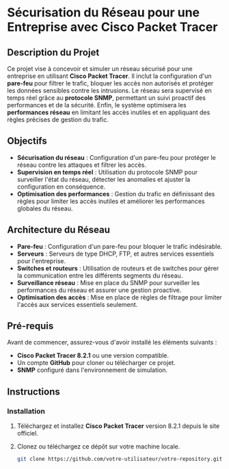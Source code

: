 # Sécurisation du Réseau pour une Entreprise avec Cisco Packet Tracer

## Description du Projet

Ce projet vise à concevoir et simuler un réseau sécurisé pour une entreprise en utilisant **Cisco Packet Tracer**. Il inclut la configuration d'un **pare-feu** pour filtrer le trafic, bloquer les accès non autorisés et protéger les données sensibles contre les intrusions. Le réseau sera supervisé en temps réel grâce au **protocole SNMP**, permettant un suivi proactif des performances et de la sécurité. Enfin, le système optimisera les **performances réseau** en limitant les accès inutiles et en appliquant des règles précises de gestion du trafic.

## Objectifs

- **Sécurisation du réseau** : Configuration d'un pare-feu pour protéger le réseau contre les attaques et filtrer les accès.
- **Supervision en temps réel** : Utilisation du protocole SNMP pour surveiller l'état du réseau, détecter les anomalies et ajuster la configuration en conséquence.
- **Optimisation des performances** : Gestion du trafic en définissant des règles pour limiter les accès inutiles et améliorer les performances globales du réseau.

## Architecture du Réseau

- **Pare-feu** : Configuration d'un pare-feu pour bloquer le trafic indésirable.
- **Serveurs** : Serveurs de type DHCP, FTP, et autres services essentiels pour l'entreprise.
- **Switches et routeurs** : Utilisation de routeurs et de switches pour gérer la communication entre les différents segments du réseau.
- **Surveillance réseau** : Mise en place du SNMP pour surveiller les performances du réseau et assurer une gestion proactive.
- **Optimisation des accès** : Mise en place de règles de filtrage pour limiter l'accès aux services essentiels seulement.

## Pré-requis

Avant de commencer, assurez-vous d'avoir installé les éléments suivants :

- **Cisco Packet Tracer 8.2.1** ou une version compatible.
- Un compte **GitHub** pour cloner ou télécharger ce projet.
- **SNMP** configuré dans l'environnement de simulation.

## Instructions

### Installation

1. Téléchargez et installez **Cisco Packet Tracer** version 8.2.1 depuis le site officiel.
2. Clonez ou téléchargez ce dépôt sur votre machine locale.

   ```bash
   git clone https://github.com/votre-utilisateur/votre-repository.git
